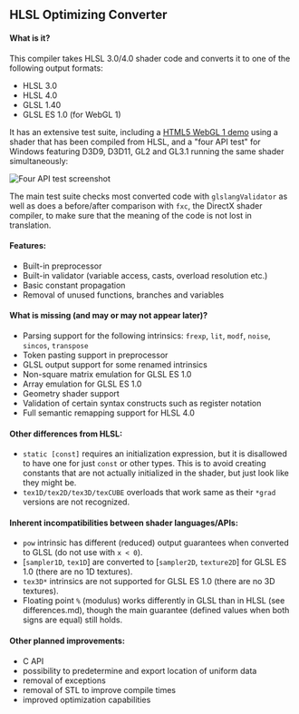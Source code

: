 ## HLSL Optimizing Converter

#### What is it?

This compiler takes HLSL 3.0/4.0 shader code and converts it to one of the following output formats:

* HLSL 3.0
* HLSL 4.0
* GLSL 1.40
* GLSL ES 1.0 (for WebGL 1)

It has an extensive test suite, including a [HTML5 WebGL 1 demo](http://archo.work/html5-hlsloptconvtest.htm) using a shader that has been compiled from HLSL, and a "four API test" for Windows featuring D3D9, D3D11, GL2 and GL3.1 running the same shader simultaneously:

![Four API test screenshot](http://archo.work/lib/host/hlsloptconv-screenshot-min.png)

The main test suite checks most converted code with `glslangValidator` as well as does a before/after comparison with `fxc`, the DirectX shader compiler, to make sure that the meaning of the code is not lost in translation.

#### Features:

* Built-in preprocessor
* Built-in validator (variable access, casts, overload resolution etc.)
* Basic constant propagation
* Removal of unused functions, branches and variables

#### What is missing (and may or may not appear later)?

* Parsing support for the following intrinsics: `frexp`, `lit`, `modf`, `noise`, `sincos`, `transpose`
* Token pasting support in preprocessor
* GLSL output support for some renamed intrinsics
* Non-square matrix emulation for GLSL ES 1.0
* Array emulation for GLSL ES 1.0
* Geometry shader support
* Validation of certain syntax constructs such as register notation
* Full semantic remapping support for HLSL 4.0

#### Other differences from HLSL:

* `static [const]` requires an initialization expression, but it is disallowed to have one for just `const` or other types. This is to avoid creating constants that are not actually initialized in the shader, but just look like they might be.
* `tex1D/tex2D/tex3D/texCUBE` overloads that work same as their `*grad` versions are not recognized.

#### Inherent incompatibilities between shader languages/APIs:

* `pow` intrinsic has different (reduced) output guarantees when converted to GLSL (do not use with `x < 0`).
* [`sampler1D`, `tex1D`] are converted to [`sampler2D`, `texture2D`] for GLSL ES 1.0 (there are no 1D textures).
* `tex3D*` intrinsics are not supported for GLSL ES 1.0 (there are no 3D textures).
* Floating point `%` (modulus) works differently in GLSL than in HLSL (see differences.md), though the main guarantee (defined values when both signs are equal) still holds.

#### Other planned improvements:

* C API
* possibility to predetermine and export location of uniform data
* removal of exceptions
* removal of STL to improve compile times
* improved optimization capabilities
